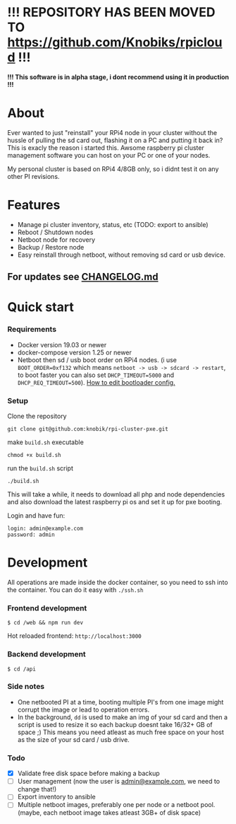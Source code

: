 # **!!! REPOSITORY HAS BEEN MOVED TO https://github.com/Knobiks/rpicloud !!!**








**!!! This software is in alpha stage, i dont recommend using it in production !!!**

# About
Ever wanted to just "reinstall" your RPi4 node in your cluster without the hussle of pulling the sd card out, flashing it on a PC and putting it back in? This is exacly the reason i started this. Awsome raspberry pi cluster management software you can host on your PC or one of your nodes.

My personal cluster is based on RPi4 4/8GB only, so i didnt test it on any other PI revisions.

# Features
* Manage pi cluster inventory, status, etc (TODO: export to ansible)
* Reboot / Shutdown nodes
* Netboot node for recovery
* Backup / Restore node
* Easy reinstall through netboot, without removing sd card or usb device.

## For updates see [CHANGELOG.md]
[CHANGELOG.md]: CHANGELOG.md

# Quick start

### Requirements
* Docker version 19.03 or newer
* docker-compose version 1.25 or newer
* Netboot then sd / usb boot order on RPi4 nodes. (i use `BOOT_ORDER=0xf132` which means `netboot -> usb -> sdcard -> restart`, to boot faster you can also set `DHCP_TIMEOUT=5000` and `DHCP_REQ_TIMEOUT=500`). [How to edit bootloader config.](https://www.raspberrypi.org/documentation/hardware/raspberrypi/bcm2711_bootloader_config.md) 

### Setup
Clone the repository 
```
git clone git@github.com:knobik/rpi-cluster-pxe.git
```

make `build.sh` executable
```
chmod +x build.sh
```

run the `build.sh` script
```
./build.sh
```

This will take a while, it needs to download all php and node dependencies and also download the latest raspberry pi os and set it up for pxe booting.

Login and have fun:
```
login: admin@example.com
password: admin
```

# Development
All operations are made inside the docker container, so you need to ssh into the container. You can do it easy with `./ssh.sh`

### Frontend development
```
$ cd /web && npm run dev
```

Hot reloaded frontend: `http://localhost:3000`

### Backend development
```
$ cd /api
```

### Side notes
* One netbooted PI at a time, booting multiple PI's from one image might corrupt the image or lead to operation errors.
* In the background, `dd` is used to make an img of your sd card and then a script is used to resize it so each backup doesnt take 16/32+ GB of space ;) This means you need atleast as much free space on your host as the size of your sd card / usb drive.

### Todo
- [X] Validate free disk space before making a backup 
- [ ] User management (now the user is admin@example.com, we need to change that!)
- [ ] Export inventory to ansible
- [ ] Multiple netboot images, preferably one per node or a netboot pool. (maybe, each netboot image takes atleast 3GB+ of disk space)

